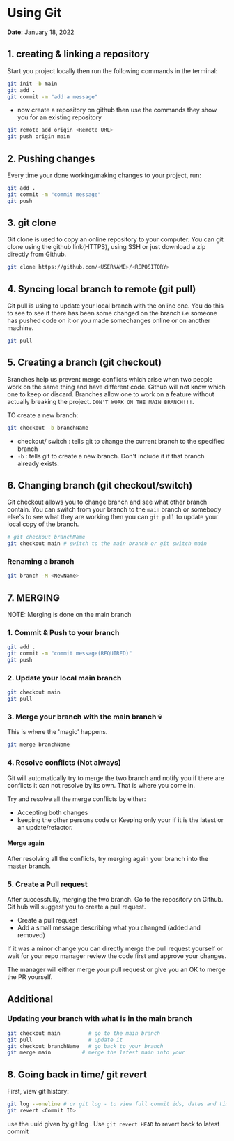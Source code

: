 # Using Git

**Date**: January 18, 2022

## 1. creating & linking a repository

Start you project locally then run the following commands in the terminal:

```bash
git init -b main
git add .
git commit -m "add a message"
```

- now create a repository on github then use the commands they show you for an existing repository

```bash
git remote add origin <Remote URL>
git push origin main
```

## 2. Pushing changes

Every time your done working/making changes to your project, run:

```bash
git add .
git commit -m "commit message"
git push
```

## 3. git clone

Git clone is used to copy an online repository to your computer. You can git clone using the github link(HTTPS), using SSH or just download a zip directly from Github.

```bash
git clone https://github.com/<USERNAME>/<REPOSITORY>
```

## 4. Syncing local branch to remote (git pull)

Git pull is using to update your local branch with the online one. You do this to see to see if there has been some changed on the branch i.e someone has pushed code on it or you made somechanges online or on another machine.

```bash
git pull
```

## 5. Creating a branch (git checkout)

Branches help us prevent merge conflicts which arise when two people work on the same thing and have different code. Github will not know which one to keep or discard. Branches allow one to work on a feature without actually breaking the project. `DON'T WORK ON THE MAIN BRANCH!!!`.

TO create a new branch:

```bash
git checkout -b branchName
```

- checkout/ switch : tells git to change the current branch to the specified branch
- `-b` : tells git to create a new branch. Don't include it if that branch already exists.

## 6. Changing branch (git checkout/switch)

Git checkout allows you to change branch and see what other branch contain. You can switch from your branch to the `main` branch or somebody else's to see what they are working then you can `git pull` to update your local copy of the branch.

```bash
# git checkout branchName
git checkout main # switch to the main branch or git switch main
```

### Renaming a branch

```bash
git branch -M <NewName>
```

## 7. MERGING

NOTE: Merging is done on the main branch

### 1. Commit & Push to your branch

```bash
git add .
git commit -m "commit message(REQUIRED)"
git push
```

### 2. Update your local main branch

```bash
git checkout main
git pull
```

### 3. Merge your branch with the main branch 💀

This is where the 'magic' happens.

```bash
git merge branchName
```

### 4. Resolve conflicts (Not always)

Git will automatically try to merge the two branch and notify you if there are conflicts it can not resolve by its own. That is where you come in.

Try and resolve all the merge conflicts by either:

- Accepting both changes
- keeping the other persons code or Keeping only your if it is the latest or an update/refactor.

#### Merge again

After resolving all the conflicts, try merging again your branch into the master branch.

### 5. Create a Pull request

After successfully, merging the two branch. Go to the repository on Github. Git hub will suggest you to create a pull request.

- Create a pull request
- Add a small message describing what you changed (added and removed)

If it was a minor change you can directly merge the pull request yourself or wait for your repo manager review the code first and approve your changes.

The manager will either merge your pull request or give you an OK to merge the PR yourself.

## Additional

### Updating your branch with what is in the main branch

```bash
git checkout main         # go to the main branch
git pull                  # update it
git checkout branchName   # go back to your branch
git merge main          # merge the latest main into your
```

## 8. Going back in time/ git revert

First, view git history:

```bash
git log --oneline # or git log - to view full commit ids, dates and time
git revert <Commit ID>
```

use the uuid given by git log . Use `git revert HEAD` to revert back to latest commit
